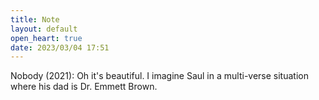 ```yaml
---
title: Note
layout: default
open_heart: true
date: 2023/03/04 17:51
---
```


Nobody (2021): Oh it's beautiful. I imagine Saul in a multi-verse situation where his dad is Dr. Emmett Brown.
